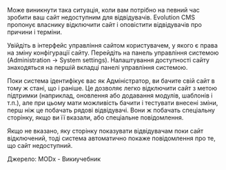 Може виникнути така ситуація, коли вам потрібно на певний час зробити ваш сайт недоступним для відвідувачів. Evolution CMS пропонує власнику відключити сайт і оповістити відвідувачів про причини і терміни.

Увійдіть в інтерфейс управління сайтом користувачем, у якого є права на зміну конфігурації сайту. Перейдіть на панель управління системою (Administration -> System settings). Налаштування доступності сайту знаходяться на першій вкладці панелі управління системою.

Поки система ідентифікує вас як Адміністратор, ви бачите свій сайт в тому ж стані, що і раніше. Це дозволяє легко відключити сайт з метою підтримки (наприклад, оновлення або додавання модулів, шаблонів і т.п.), але при цьому мати можливість бачити і тестувати внесені зміни, перш ніж це побачать рядові відвідувачі. Вони ж побачать спеціальну сторінку, якщо ви її вказали, або спеціальне повідомлення.

Якщо не вказано, яку сторінку показувати відвідувачам поки сайт відключений, тоді система автоматично покаже повідомлення про те, що сайт недоступний.

Джерело: MODx - Викиучебник
